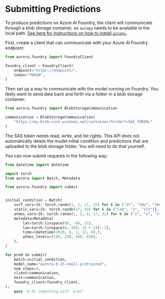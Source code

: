 # Submitting Predictions

To produce predictions on Azure AI Foundry, the client will communicate through
a blob storage container, so `azcopy` needs to be available in the local path.
[See here for instructions on how to install `azcopy`.](https://learn.microsoft.com/en-us/azure/storage/common/storage-use-azcopy-v10)

First, create a client that can communicate with your Azure AI Foundry endpoint:

```python
from aurora.foundry import FoundryClient

foundry_client = FoundryClient(
    endpoint="https://endpoint/",
    token="TOKEN",
)
```

Then set up a way to communicate with the model running on Foundry.
You likely want to send data back and forth via a folder in a blob storage container:

```python
from aurora.foundry import BlobStorageCommunication

communication = BlobStorageCommunication(
    "https://my.blob.core.windows.net/container/folder?<SAS_TOKEN>"
)
```

The SAS token needs read, write, and list rights.
This API does not automatically delete the model initial condition and predictions that are
uploaded to the blob storage folder.
You will need to do that yourself.

You can now submit requests in the following way:

```python
from datetime import datetime

import torch
from aurora import Batch, Metadata

from aurora.foundry import submit


initial_condition = Batch(
    surf_vars={k: torch.randn(1, 2, 17, 32) for k in ("2t", "10u", "10v", "msl")},
    static_vars={k: torch.randn(17, 32) for k in ("lsm", "z", "slt")},
    atmos_vars={k: torch.randn(1, 2, 4, 17, 32) for k in ("z", "u", "v", "t", "q")},
    metadata=Metadata(
        lat=torch.linspace(90, -90, 17),
        lon=torch.linspace(0, 360, 32 + 1)[:-1],
        time=(datetime(2020, 6, 1, 12, 0),),
        atmos_levels=(100, 250, 500, 850),
    ),
)

for pred in submit(
    batch=initial_condition,
    model_name="aurora-0.25-small-pretrained",
    num_steps=4,
    client=communication,
    host=communication,
    foundry_client=foundry_client,
):
    pass  # Do something with `pred`.
```

